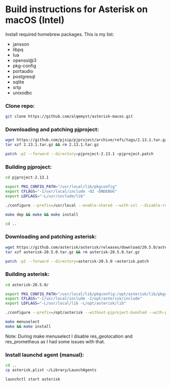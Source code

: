 # Build instructions for Asterisk on macOS (Intel)

Install required homebrew packages. This is my list:
- jansson
- libpq
- lua
- openssl@3
- pkg-config
- portaudio
- postgresql
- sqlite
- srtp
- unixodbc

### Clone repo:
```bash
git clone https://github.com/alqemyst/asterisk-macos.git
```

### Downloading and patching pjproject:
```bash
wget https://github.com/pjsip/pjproject/archive/refs/tags/2.13.1.tar.gz
tar xzf 2.13.1.tar.gz && rm 2.13.1.tar.gz

patch -p2 --forward --directory=pjproject-2.13.1 <pjproject.patch
```

### Building pjproject:
```bash
cd pjproject-2.13.1

export PKG_CONFIG_PATH="/usr/local/lib/pkgconfig"
export CFLAGS="-I/usr/local/include -O2 -DNDEBUG"
export LDFLAGS="-L/usr/include/lib"

./configure --prefix=/usr/local --enable-shared --with-ssl --disable-resample --disable-video --disable-opencore-amr --disable-speex-codec --disable-speex-aec --disable-bcg729 --disable-gsm-codec --disable-ilbc-codec --disable-l16-codec --disable-g711-codec --disable-g722-codec --disable-g7221-codec --disable-opencore-amr --disable-silk --disable-opus --disable-video --disable-v4l2 --disable-sound --disable-ext-sound --disable-sdl --disable-libyuv --disable-ffmpeg --disable-openh264 --disable-ipp --disable-libwebrtc --with-external-pa --with-external-srtp

make dep && make && make install

cd ..
```

### Downloading and patching asterisk:
```bash
wget https://github.com/asterisk/asterisk/releases/download/20.5.0/asterisk-20.5.0.tar.gz
tar xzf asterisk-20.5.0.tar.gz && rm asterisk-20.5.0.tar.gz

patch -p2 --forward --directory=asterisk-20.5.0 <asterisk.patch
```

### Building asterisk:
```bash
cd asterisk-20.5.0/

export PKG_CONFIG_PATH="/usr/local/lib/pkgconfig:/opt/asterisk/lib/pkgconfig"
export CFLAGS="-I/usr/local/include -I/opt/asterisk/include"
export LDFLAGS="-L/usr/local/lib -L/opt/asterisk/lib"

./configure --prefix=/opt/asterisk --without-pjproject-bundled --with-pjproject --without-iodbc --with-unixodbc=/usr/local/opt/unixodbc/lib --with-sqlite3=/usr/local/opt/sqlite/lib

make menuselect
make && make install
```
Note: During make menuselect I disable res_geolocation and res_prometheus as I had some issues with that.

### Install launchd agent (manual):
```bash
cd ..
cp asterisk.plist ~/Library/LaunchAgents

launchctl start asterisk
```
